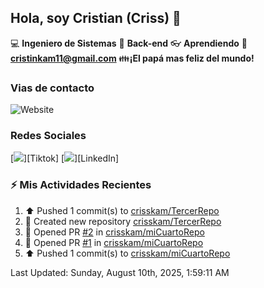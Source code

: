 ## Hola, soy Cristian (Criss) 👋

:computer: **Ingeniero de Sistemas**
:pencil: **Back-end**
:eyeglasses: **Aprendiendo**
:e-mail: **cristinkam11@gmail.com**
:family:**¡El papá mas feliz del mundo!**

### Vias de contacto

![Website](https://github.com/crisskam)

### Redes Sociales

[<img src="./assets/social/Tiktok.png"/>][Tiktok]
[<img src="./assets/social/LinkedIn.png"/>][LinkedIn]

### :zap: Mis Actividades Recientes
<!--RECENT_ACTIVITY:start-->
1. ⬆️ Pushed 1 commit(s) to [crisskam/TercerRepo](https://github.com/crisskam/TercerRepo)<br>
2. 📔 Created new repository [crisskam/TercerRepo](https://github.com/crisskam/TercerRepo)<br>
3. 💪 Opened PR [#2](https://github.com/crisskam/miCuartoRepo/pull/2) in [crisskam/miCuartoRepo](https://github.com/crisskam/miCuartoRepo)<br>
4. 💪 Opened PR [#1](https://github.com/crisskam/miCuartoRepo/pull/1) in [crisskam/miCuartoRepo](https://github.com/crisskam/miCuartoRepo)<br>
5. ⬆️ Pushed 1 commit(s) to [crisskam/miCuartoRepo](https://github.com/crisskam/miCuartoRepo)<br>
<!--RECENT_ACTIVITY:end-->
<!--RECENT_ACTIVITY:last_update-->
Last Updated: Sunday, August 10th, 2025, 1:59:11 AM
<!--RECENT_ACTIVITY:last_update_end-->
